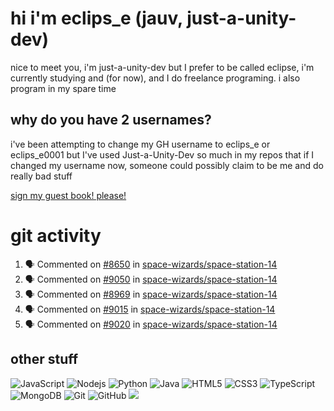 # hi i'm eclips_e (jauv, just-a-unity-dev)
nice to meet you, i'm just-a-unity-dev but I prefer to be called eclipse, i'm currently studying and (for now), and I do freelance programing. i also program in my spare time

## why do you have 2 usernames?
i've been attempting to change my GH username to eclips_e or eclips_e0001 but I've used Just-a-Unity-Dev so much in my repos that if I changed my username now, someone could possibly claim to be me and do really bad stuff

[sign my guest book! please!](https://github.com/Just-a-Unity-Dev/Just-a-Unity-Dev/issues/new?&body=Sign%20my%20guest%20book%20by%20placing%20your%20name%20in%20the%20title,%20how%27d%20you%20get%20to%20this%20page%20and%20why?%20Don%27t%20forget%20you%20have%20an%20entire%20notebook%20in%20your%20hands!)


# git activity
<!--START_SECTION:activity-->
1. 🗣 Commented on [#8650](https://github.com/space-wizards/space-station-14/issues/8650) in [space-wizards/space-station-14](https://github.com/space-wizards/space-station-14)
2. 🗣 Commented on [#9050](https://github.com/space-wizards/space-station-14/issues/9050) in [space-wizards/space-station-14](https://github.com/space-wizards/space-station-14)
3. 🗣 Commented on [#8969](https://github.com/space-wizards/space-station-14/issues/8969) in [space-wizards/space-station-14](https://github.com/space-wizards/space-station-14)
4. 🗣 Commented on [#9015](https://github.com/space-wizards/space-station-14/issues/9015) in [space-wizards/space-station-14](https://github.com/space-wizards/space-station-14)
5. 🗣 Commented on [#9020](https://github.com/space-wizards/space-station-14/issues/9020) in [space-wizards/space-station-14](https://github.com/space-wizards/space-station-14)
<!--END_SECTION:activity-->

## other stuff

![JavaScript](https://img.shields.io/badge/-JavaScript-black?style=flat-square&logo=javascript)
![Nodejs](https://img.shields.io/badge/-Nodejs-black?style=flat-square&logo=Node.js)
![Python](https://img.shields.io/badge/-Python-black?style=flat-square&logo=Python)
![Java](https://img.shields.io/badge/-java-E34A86?style=flat-square&logo=java)
![HTML5](https://img.shields.io/badge/-HTML5-E34F26?style=flat-square&logo=html5&logoColor=white)
![CSS3](https://img.shields.io/badge/-CSS3-1572B6?style=flat-square&logo=css3)
![TypeScript](https://img.shields.io/badge/-TypeScript-007ACC?style=flat-square&logo=typescript)
![MongoDB](https://img.shields.io/badge/-MongoDB-black?style=flat-square&logo=mongodb)
![Git](https://img.shields.io/badge/-Git-black?style=flat-square&logo=git)
![GitHub](https://img.shields.io/badge/-GitHub-181717?style=flat-square&logo=github)
![](https://github-profile-summary-cards.vercel.app/api/cards/profile-details?username=Just-a-Unity-Dev&theme=solarized_dark)
